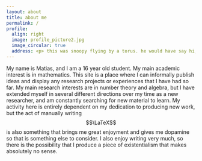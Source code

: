 ```yaml
---
layout: about 
title: about me
permalink: /
profile:
  align: right
  image: profile_picture2.jpg
  image_circular: true
  address: <p> this was snoopy flying by a torus. he would have say hi, but the tint in his goggles made you almost imperceptible to his stubbornly forward-facing gaze. now it is me</p>
---
```


My name is Matias, and I am a 16 year old student. My main academic interest is in mathematics. This site is a place where I can informally publish ideas and display any research projects or experiences that I have had so far. My main research interests are in number theory and algebra, but I have extended myself in several different directions over my time as a new researcher, and am constantly searching for new material to learn. My activity here is entirely dependent on my dedication to producing new work, but the act of manually writing $$\LaTeX$$ is also something that brings me great enjoyment and gives me dopamine so that is something else to consider. I also enjoy writing very much, so there is the possibility that I produce a piece of existentialism that makes absolutely no sense. 
